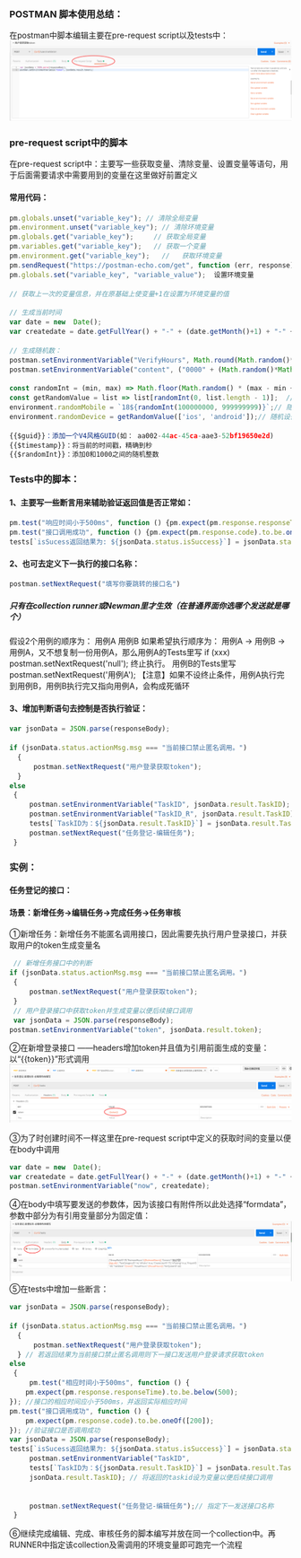 ### POSTMAN 脚本使用总结：
在postman中脚本编辑主要在pre-request script以及tests中：
![avatar](1.png/)

###  pre-request script中的脚本
在pre-request script中：主要写一些获取变量、清除变量、设置变量等语句，用于后面需要请求中需要用到的变量在这里做好前置定义
#### 常用代码：
```javascript
pm.globals.unset("variable_key"); // 清除全局变量
pm.environment.unset("variable_key"); // 清除环境变量
pm.globals.get("variable_key");     // 获取全局变量
pm.variables.get("variable_key");   // 获取一个变量
pm.environment.get("variable_key");   //   获取环境变量
pm.sendRequest("https://postman-echo.com/get", function (err, response){console.log(response.json());}); 发送一个请求
pm.globals.set("variable_key", "variable_value");  设置环境变量  

// 获取上一次的变量信息，并在原基础上使变量+1在设置为环境变量的值

// 生成当前时间
var date = new  Date();
var createdate = date.getFullYear() + "-" + (date.getMonth()+1) + "-" + date.getDate() + " " + date.getHours()+":"+date.getMinutes()+":"+date.getSeconds();

// 生成随机数：
postman.setEnvironmentVariable("VerifyHours", Math.round(Math.random()*9));  // 生成随机的数字并复制给变量VerifyHours
postman.setEnvironmentVariable("content", ("0000" + (Math.random()*Math.pow(36,4) << 0).toString(36)).slice(-4));

const randomInt = (min, max) => Math.floor(Math.random() * (max - min + 1)) + min;  // 随机整数
const getRandomValue = list => list[randomInt(0, list.length - 1)];  // 随机选项
environment.randomMobile = `18${randomInt(100000000, 999999999)}`;// 随机手机
environment.randomDevice = getRandomValue(['ios', 'android']);// 随机设备名

{{$guid}}：添加一个V4风格GUID(如： aa002-44ac-45ca-aae3-52bf19650e2d)
{{$timestamp}}：将当前的时间戳，精确到秒
{{$randomInt}}：添加0和1000之间的随机整数
```


### Tests中的脚本：
#### 1、主要写一些断言用来辅助验证返回值是否正常如：
```javascript
pm.test("响应时间小于500ms", function () {pm.expect(pm.response.responseTime).to.be.below(500);});  //验证响应时间是否小于500ms
pm.test("接口调用成功", function () {pm.expect(pm.response.code).to.be.oneOf([200]);});var jsonData = JSON.parse(responseBody); //验证接口是否能够调通
tests[`isSucess返回结果为: ${jsonData.status.isSuccess}`] = jsonData.status.isSuccess === true; //验证返回结果是否成功
```
#### 2、也可去定义下一执行的接口名称：
```javascript
postman.setNextRequest("填写你要跳转的接口名")
```
#####  只有在collection runner或Newman里才生效（在普通界面你选哪个发送就是哪个）
 假设2个用例的顺序为： 用例A 用例B 如果希望执行顺序为： 用例A -> 用例B -> 用例A，又不想复制一份用例A，那么用例A的Tests里写 if (xxx) postman.setNextRequest('null'); 终止执行。 用例B的Tests里写 postman.setNextRequest('用例A'); 【注意】如果不设终止条件，用例A执行完到用例B，用例B执行完又指向用例A，会构成死循环
#### 3、增加判断语句去控制是否执行验证：
```javascript
var jsonData = JSON.parse(responseBody);

if (jsonData.status.actionMsg.msg === "当前接口禁止匿名调用。")
  {
      postman.setNextRequest("用户登录获取token");
  }
else
 {
     postman.setEnvironmentVariable("TaskID", jsonData.result.TaskID); 
     postman.setEnvironmentVariable("TaskID_R", jsonData.result.TaskID);
     tests[`TaskID为：${jsonData.result.TaskID}`] = jsonData.result.TaskID !== 0;
     postman.setNextRequest("任务登记-编辑任务");
 }
```


### 实例：
#### 任务登记的接口：
#### 场景：新增任务→编辑任务→完成任务→任务审核
①新增任务：新增任务不能匿名调用接口，因此需要先执行用户登录接口，并获取用户的token生成变量名
 ```javascript
  // 新增任务接口中的判断
 if (jsonData.status.actionMsg.msg === "当前接口禁止匿名调用。")
  {
      postman.setNextRequest("用户登录获取token");
  }
  // 用户登录接口中获取token并生成变量以便后续接口调用
  var jsonData = JSON.parse(responseBody);
postman.setEnvironmentVariable("token", jsonData.result.token);
```

②在新增登录接口 ——headers增加token并且值为引用前面生成的变量：以“{{token}}”形式调用
![avatar](token.png/)

③为了时创建时间不一样这里在pre-request script中定义的获取时间的变量以便在body中调用
```javascript 
var date = new  Date();
var createdate = date.getFullYear() + "-" + (date.getMonth()+1) + "-" + date.getDate() + " " + date.getHours()+":"+date.getMinutes()+":"+date.getSeconds();
postman.setEnvironmentVariable("now", createdate);
```

④在body中填写要发送的参数体，因为该接口有附件所以此处选择“formdata”，参数中部分为有引用变量部分为固定值：
![avatar](body.png/)
⑤在tests中增加一些断言：
```javascript
var jsonData = JSON.parse(responseBody);

if (jsonData.status.actionMsg.msg === "当前接口禁止匿名调用。")
  {
      postman.setNextRequest("用户登录获取token");
  } // 若返回结果为当前接口禁止匿名调用则下一接口发送用户登录请求获取token
else
 {
     pm.test("相应时间小于500ms", function () {
    pm.expect(pm.response.responseTime).to.be.below(500);
}); //接口的相应时间应小于500ms，并返回实际相应时间
pm.test("接口调用成功", function () {
    pm.expect(pm.response.code).to.be.oneOf([200]);
}); //验证接口是否调用成功
var jsonData = JSON.parse(responseBody);
tests[`isSucess返回结果为: ${jsonData.status.isSuccess}`] = jsonData.status.isSuccess === true; //验证接口是否调用成功
     postman.setEnvironmentVariable("TaskID", 
     tests[`TaskID为：${jsonData.result.TaskID}`] = jsonData.result.TaskID !== 0;  //taskid应不为0，且返回实际生成的id值
     jsonData.result.TaskID); // 将返回的taskid设为变量以便后续接口调用
     
     
     postman.setNextRequest("任务登记-编辑任务");// 指定下一发送接口名称
 }
 ```
 ⑥继续完成编辑、完成、审核任务的脚本编写并放在同一个collection中。再RUNNER中指定该collection及需调用的环境变量即可跑完一个流程
 
